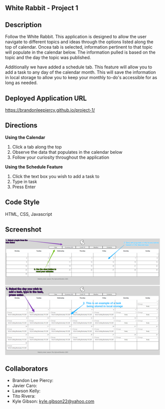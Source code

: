 **White Rabbit - Project 1**
----------------
**Description**
----------------
Follow the White Rabbit. This application is designed to allow the user navigate 
to different topics and ideas through the options listed along the top of calendar. 
Oncea tab is selected, information pertinent to that topic will populate in the 
calendar below. The information pulled is based on the topic and the day the 
topic was published.

Additionally we have added a schedule tab. This feature will allow you to add a
task to any day of the calendar month. This will save the information in local 
storage to allow you to keep your monthly to-do's accessible for as long as 
needed. 

**Deployed Application URL**
----------------
https://brandonleepiercy.github.io/project-1/

**Directions**
----------------

**Using the Calendar**
1.  Click a tab along the top
2.  Observe the data that populates in the calendar below
3.  Follow your curiosity throughout the application 

**Using the Schedule Feature**
1. Click the text box you wish to add a task to
2. Type in task
3. Press Enter

**Code Style**
----------------
HTML,
CSS,
Javascript

**Screenshot**
----------------
![image](https://github.com/brandonleepiercy/project-1/blob/main/assets/images/calendar1.png)
![image](https://github.com/brandonleepiercy/project-1/blob/main/assets/images/calendar2.png)

**Collaborators**
----------------
- Brandon Lee Piercy: 
- Javier Caro:
- Lawson Kelly:
- Tito Rivera:
- Kyle Gibson: kyle.gibson22@yahoo.com



